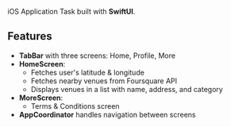 iOS Application Task built with **SwiftUI**.
## Features

- **TabBar** with three screens: Home, Profile, More
- **HomeScreen**:
  - Fetches user's latitude & longitude
  - Fetches nearby venues from Foursquare API
  - Displays venues in a list with name, address, and category
- **MoreScreen**:
  - Terms & Conditions screen
- **AppCoordinator** handles navigation between screens
